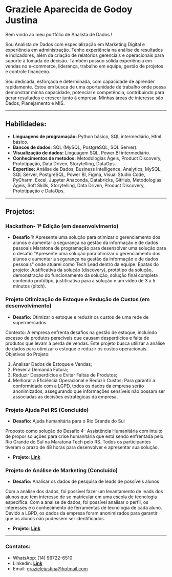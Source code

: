 <!DOCTYPE html>
<html lang="pt-BR">
<head>
    <meta charset="UTF-8">
    <meta name="viewport" content="width=device-width, initial-scale=1.0">
    <title>Graziele Aparecida de Godoy Justina</title>
</head>
<body>
    <h1>Graziele Aparecida de Godoy Justina</h1>
    <p>Bem vindo ao meu portfólio de Analista de Dados !</p>
</body>
</html>

Sou Analista de Dados com especialização em Marketing Digital e experiência em administração. Tenho experiência na análise de resultados e indicadores, além da criação de relatórios gerenciais e operacionais para suporte à tomada de decisão. Também possuo sólida experiência em vendas no e-commerce, liderança, trabalho em equipe, gestão de projetos e controle financeiro.

Sou dedicada, esforçada e determinada, com capacidade de aprender rapidamente. Estou em busca de uma oportunidade de trabalho onde possa demonstrar minha capacidade, potencial e competência, contribuindo para gerar resultados e crescer junto à empresa. Minhas áreas de interesse são Dados, Planejamento e MIS.

---

## Habilidades:
* **Linguagens de programação:** Python básico, SQL intermediário, Html básico.
* **Bancos de dados:** SQL (MySQL, PostgreSQL, SQL Server).
* **Visualização de dados:** Linguagem SQL, Power BI intermediário.
* **Conhecimentos de metodos:** Metodologias Ágeis, Product Discovery, Prototipação, Data Driven, Storytelling, DataOps.
* **Expertise:** Análise de Dados, Business Intelligence, Analytics, MySQL, SQL Server, PostgreSQL, Power BI, Figma, Visual Studio Code, PyCharm, Excel, Jupyter Anaconda, Databricks, GitHub, Metodologias Ágeis, Soft Skills, Storytelling, Data Driven, Product Discovery, Prototipação e DataOps.

---

## Projetos:

### Hackathon- 1ª Edição (em desenvolvimento)
* **Desafio 1:** Apresente uma solução para otimizar o gerenciamento dos alunos e aumentar a segurança na gestão da informação e de dados pessoais
Maratona de programação para desensolver uma solução para o desafio "Apresente uma solução para otimizar o gerenciamento dos alunos e aumentar a segurança na gestão da informação e de dados pessoais" onde atuarei como Tech Lead dentro da equipe. Epatas do projeto: Justificativa da solução (discovery), protótipo da solução, demonstração do funcionamento da solução, solução final completa contendo protótipo, justificativa para a solução e um vídeo de 3 a 5 minutos (pitch).

### Projeto Otimização de Estoque e Redução de Custos (em desenvolvimento)
* **Desafio:** Otimizar o estoque e reduzir os custos de uma rede de supermercados

Contexto: A empresa enfrenta desafios na gestão de estoque, incluindo excesso de produtos perecíveis que causam desperdícios e falta de produtos que levam à perda de vendas. Este projeto busca utilizar a análise de dados para otimizar o estoque e reduzir os custos operacionais.
Objetivos do Projeto: 
1. Analisar Dados de Estoque e Vendas;
2. Prever a Demanda Futura;
3. Reduzir Desperdícios e Evitar Faltas de Produtos;
4. Melhorar a Eficiência Operacional e Reduzir Custos;
Para garantir a conformidade com a LGPD, todos os dados da empresa serão anonimizados, assegurando que informações sensíveis não possam ser associadas as decisões estratégicas da empresa.

### Projeto Ajuda Pet RS (Concluído)
* **Desafio:** Ajuda humanitária para o Rio Grande do Sul
  
Proposto como solução do Desafio 4- Assistência Humanitária com intuito de propor soluções para crise humanitária que está sendo enfrentada pelo Rio Grande do Sul na Maratona Tech pelo RS. Todos os participantes tiveram o prazo de 48 horas para desenvolver e apresentar sua solução.

* **Projeto**: [**Link**](https://github.com/grazielejustina/Projeto-Ajuda-Pet-RS)

### Projeto de Análise de Marketing (Concluído)
* **Desafio:** Analisar os dados de pesquisa de leads de possíveis alunos
  
Com a análise dos dados, foi possível fazer um levantamento de leads dos alunos que tem interesse de se matricular em uma escola de tecnologia específica. 
Com a analise de dados, foi possível analisar o perfil, os interesses e o conhecimento de ferramentas de tecnologia de cada aluno.
Devido a LGPD, os dados da empresa foram anonimizados para garantir que os alunos não pudessem ser identificados.

* **Projeto**: [**Link**](https://github.com/grazielejustina/Projeto-de-An-lise-de-Marketing)

---

### Contatos:

* WhatsApp: (14) 99722-6510
* Linkedin: [**Link**](https://www.linkedin.com/in/grazielejustina/)
* Email: grazielejustina@hotmail.com
